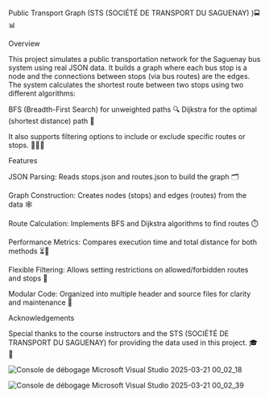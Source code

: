 Public Transport Graph (STS (SOCIÉTÉ DE TRANSPORT DU SAGUENAY) )🚍📊

Overview

This project simulates a public transportation network for the Saguenay bus system using real JSON data. It builds a graph where each bus stop is a node and the connections between stops (via bus routes) are the edges. The system calculates the shortest route between two stops using two different algorithms:

BFS (Breadth-First Search) for unweighted paths 🔍
Dijkstra for the optimal (shortest distance) path 🚀

It also supports filtering options to include or exclude specific routes or stops. 🚦❌✅

Features

JSON Parsing: Reads stops.json and routes.json to build the graph 🗂️

Graph Construction: Creates nodes (stops) and edges (routes) from the data 🕸️

Route Calculation: Implements BFS and Dijkstra algorithms to find routes ⏱️

Performance Metrics: Compares execution time and total distance for both methods ⏳📏

Flexible Filtering: Allows setting restrictions on allowed/forbidden routes and stops 🚏

Modular Code: Organized into multiple header and source files for clarity and maintenance 📂

Acknowledgements

Special thanks to the course instructors and the STS (SOCIÉTÉ DE TRANSPORT DU SAGUENAY) for providing the data used in this project. 🎓🙏


![Console de débogage Microsoft Visual Studio 2025-03-21 00_02_18](https://github.com/user-attachments/assets/1cb007fb-cc87-440a-b5be-ca0fe64cbbd4)

![Console de débogage Microsoft Visual Studio 2025-03-21 00_02_39](https://github.com/user-attachments/assets/0bae8ab9-77c9-417d-ad58-aabcdddd88c6)

